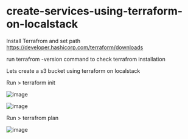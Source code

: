 # create-services-using-terraform-on-localstack

Install Terrafrom and set path
https://developer.hashicorp.com/terraform/downloads

run terrafrom -version command to check terrafrom installation

Lets create a s3 bucket using terraform on localstack

Run > terraform init

![image](https://github.com/srss-pocs/create-services-using-terraform-on-localstack/assets/145287517/43890db6-b9f2-44a4-b430-9dcf88c41d48)


![image](https://github.com/srss-pocs/create-services-using-terraform-on-localstack/assets/145287517/b2a5b014-736f-45ad-a9e4-9561108d1d2a)



Run > terrafrom plan

![image](https://github.com/srss-pocs/create-services-using-terraform-on-localstack/assets/145287517/038ad1ba-08c7-4d44-aeac-c32c0cd18759)















